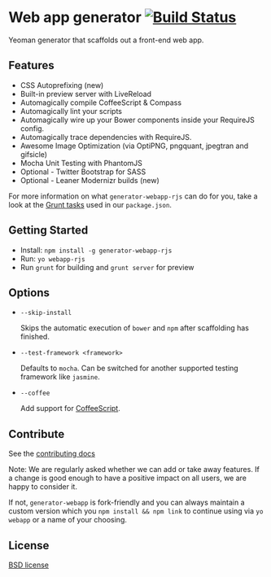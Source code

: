 # Web app generator [![Build Status](https://secure.travis-ci.org/popox/generator-webapp-rjs.png?branch=master)](http://travis-ci.org/popox/generator-webapp)

Yeoman generator that scaffolds out a front-end web app.

## Features

* CSS Autoprefixing (new)
* Built-in preview server with LiveReload
* Automagically compile CoffeeScript & Compass
* Automagically lint your scripts
* Automagically wire up your Bower components inside your RequireJS config.
* Automagically trace dependencies with RequireJS.
* Awesome Image Optimization (via OptiPNG, pngquant, jpegtran and gifsicle)
* Mocha Unit Testing with PhantomJS
* Optional - Twitter Bootstrap for SASS
* Optional - Leaner Modernizr builds (new)

For more information on what `generator-webapp-rjs` can do for you, take a look at the [Grunt tasks](https://github.com/geniusweb/generator-webapp-rjs/blob/master/app/templates/_package.json) used in our `package.json`.

## Getting Started

- Install: `npm install -g generator-webapp-rjs`
- Run: `yo webapp-rjs`
- Run `grunt` for building and `grunt server` for preview


## Options

* `--skip-install`

  Skips the automatic execution of `bower` and `npm` after scaffolding has finished.

* `--test-framework <framework>`

  Defaults to `mocha`. Can be switched for another supported testing framework like `jasmine`.

* `--coffee`

  Add support for [CoffeeScript](http://coffeescript.org/).

## Contribute

See the [contributing docs](https://github.com/yeoman/yeoman/blob/master/contributing.md)

Note: We are regularly asked whether we can add or take away features. If a change is good enough to have a positive impact on all users, we are happy to consider it.

If not, `generator-webapp` is fork-friendly and you can always maintain a custom version which you `npm install && npm link` to continue using via `yo webapp` or a name of your choosing.


## License

[BSD license](http://opensource.org/licenses/bsd-license.php)
